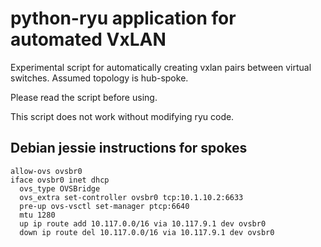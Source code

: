 python-ryu application for automated VxLAN
==========================================

Experimental script for automatically creating vxlan pairs between
virtual switches. Assumed topology is hub-spoke.

Please read the script before using.

This script does not work without modifying ryu code.

Debian jessie instructions for spokes
-------------------------------------
```
allow-ovs ovsbr0
iface ovsbr0 inet dhcp
  ovs_type OVSBridge
  ovs_extra set-controller ovsbr0 tcp:10.1.10.2:6633
  pre-up ovs-vsctl set-manager ptcp:6640
  mtu 1280
  up ip route add 10.117.0.0/16 via 10.117.9.1 dev ovsbr0 
  down ip route del 10.117.0.0/16 via 10.117.9.1 dev ovsbr0
```
